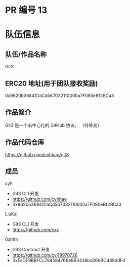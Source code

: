 # PR 编号 13
# 队伍信息
## 队伍/作品名称
Git3

## ERC20 地址(用于团队接收奖励)
0x9620b36841DaCd567032110000a7F090eBf2BCa3

## 作品简介

Git3 是一个去中心化的 GitHub 协议。
（待补充）

## 作品代码仓库
https://github.com/cyhhao/git3

## 成员


cyh
- Git3 CLI 开发
- https://github.com/cyhhao
- 0x9620b36841DaCd567032110000a7F090eBf2BCa3

LiuKai
- Git3 CLI 开发
- https://github.com/xxx

0xhhh
- Git3 Contract 开发
- https://github.com/cyl19970726
- 0xFaDF9BBFCc784584766e8B0436bd26bBC488ddFd

